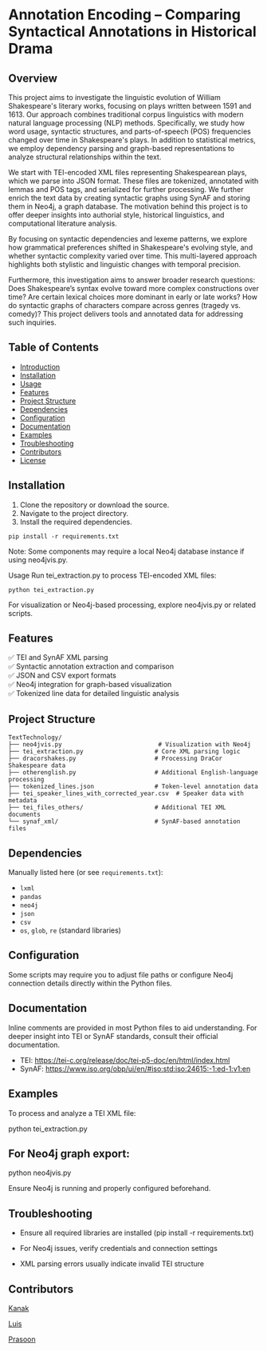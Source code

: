 # Annotation Encoding – Comparing Syntactical Annotations in Historical Drama

## Overview

This project aims to investigate the linguistic evolution of William Shakespeare's literary works, focusing on plays written between 1591 and 1613. Our approach combines traditional corpus linguistics with modern natural language processing (NLP) methods. Specifically, we study how word usage, syntactic structures, and parts-of-speech (POS) frequencies changed over time in Shakespeare's plays. In addition to statistical metrics, we employ dependency parsing and graph-based representations to analyze structural relationships within the text.

We start with TEI-encoded XML files representing Shakespearean plays, which we parse into JSON format. These files are tokenized, annotated with lemmas and POS tags, and serialized for further processing. We further enrich the text data by creating syntactic graphs using SynAF and storing them in Neo4j, a graph database. The motivation behind this project is to offer deeper insights into authorial style, historical linguistics, and computational literature analysis.

By focusing on syntactic dependencies and lexeme patterns, we explore how grammatical preferences shifted in Shakespeare's evolving style, and whether syntactic complexity varied over time. This multi-layered approach highlights both stylistic and linguistic changes with temporal precision.

Furthermore, this investigation aims to answer broader research questions: Does Shakespeare’s syntax evolve toward more complex constructions over time? Are certain lexical choices more dominant in early or late works? How do syntactic graphs of characters compare across genres (tragedy vs. comedy)? This project delivers tools and annotated data for addressing such inquiries.

## Table of Contents

- [Introduction](#introduction)  
- [Installation](#installation)  
- [Usage](#usage)  
- [Features](#features)  
- [Project Structure](#project-structure)  
- [Dependencies](#dependencies)  
- [Configuration](#configuration)  
- [Documentation](#documentation)  
- [Examples](#examples)  
- [Troubleshooting](#troubleshooting)  
- [Contributors](#contributors)  
- [License](#license)


## Installation

1. Clone the repository or download the source.  
2. Navigate to the project directory.  
3. Install the required dependencies.

```
pip install -r requirements.txt
```

Note: Some components may require a local Neo4j database instance if using neo4jvis.py.

Usage
Run tei_extraction.py to process TEI-encoded XML files:

```
python tei_extraction.py
```

For visualization or Neo4j-based processing, explore neo4jvis.py or related scripts.

## Features

✅ TEI and SynAF XML parsing  
✅ Syntactic annotation extraction and comparison  
✅ JSON and CSV export formats  
✅ Neo4j integration for graph-based visualization  
✅ Tokenized line data for detailed linguistic analysis  


## Project Structure

```
TextTechnology/
├── neo4jvis.py                           # Visualization with Neo4j
├── tei_extraction.py                    # Core XML parsing logic
├── dracorshakes.py                      # Processing DraCor Shakespeare data
├── otherenglish.py                      # Additional English-language processing
├── tokenized_lines.json                 # Token-level annotation data
├── tei_speaker_lines_with_corrected_year.csv  # Speaker data with metadata
├── tei_files_others/                    # Additional TEI XML documents
└── synaf_xml/                           # SynAF-based annotation files
```




## Dependencies

Manually listed here (or see `requirements.txt`):

- `lxml`
- `pandas`
- `neo4j`
- `json`
- `csv`
- `os`, `glob`, `re` (standard libraries)


## Configuration
Some scripts may require you to adjust file paths or configure Neo4j connection details directly within the Python files.

## Documentation
Inline comments are provided in most Python files to aid understanding. For deeper insight into TEI or SynAF standards, consult their official documentation.
- TEI: https://tei-c.org/release/doc/tei-p5-doc/en/html/index.html
- SynAF: https://www.iso.org/obp/ui/en/#iso:std:iso:24615:-1:ed-1:v1:en

## Examples
To process and analyze a TEI XML file:

python tei_extraction.py


## For Neo4j graph export:

python neo4jvis.py

Ensure Neo4j is running and properly configured beforehand.

## Troubleshooting
- Ensure all required libraries are installed (pip install -r requirements.txt)

- For Neo4j issues, verify credentials and connection settings

- XML parsing errors usually indicate invalid TEI structure

## Contributors
[Kanak ](https://github.com/kanakpandit17)

[Luis](https://github.com/avlmg)

[Prasoon](https://github.com/Prasoon-millennial)

